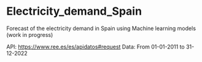 # Electricity_demand_Spain
Forecast of the electricity demand in Spain using Machine learning models (work in progress)

API: https://www.ree.es/es/apidatos#request
Data: From 01-01-2011 to 31-12-2022

